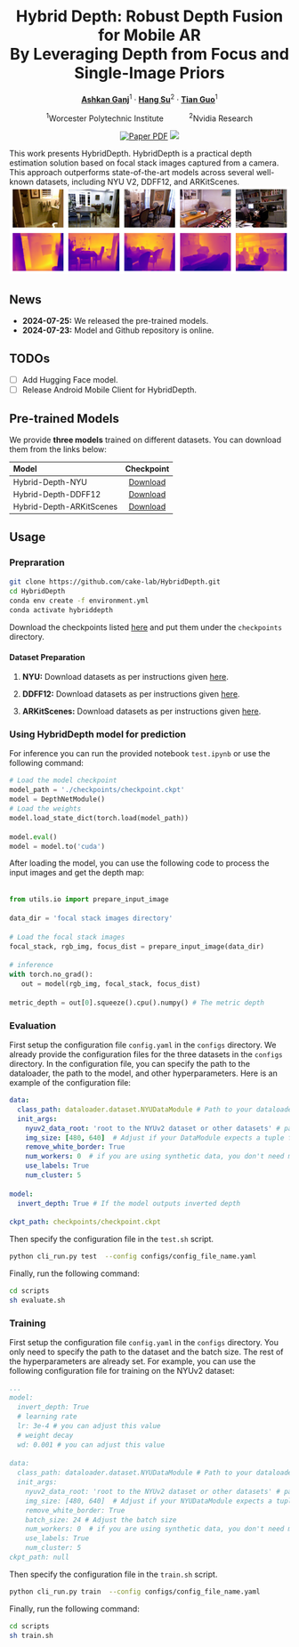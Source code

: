 <div align="center">
<h1>Hybrid Depth: Robust Depth Fusion for Mobile AR </br> By Leveraging Depth from Focus and Single-Image Priors</h1>

[**Ashkan Ganj**](https://ashkanganj.me/)<sup>1</sup> · [**Hang Su**](https://suhangpro.github.io/)<sup>2</sup> · [**Tian Guo**](https://tianguo.info/)<sup>1</sup>

<sup>1</sup>Worcester Polytechnic Institute
&emsp;&emsp;&emsp;<sup>2</sup>Nvidia Research

<a href=""><img src='https://img.shields.io/badge/arXiv-Hybrid Depth-red' alt='Paper PDF'></a>
<a href=''><img src='https://img.shields.io/badge/%F0%9F%A4%97%20Hugging%20Face-yellow'></a>
</div>

This work presents HybridDepth. HybridDepth is a practical depth estimation solution based on focal stack images captured from a camera. This approach outperforms state-of-the-art models across several well-known datasets, including NYU V2, DDFF12, and ARKitScenes.
![teaser](assets/teaser.png)

## News

- **2024-07-25:** We released the pre-trained models.
- **2024-07-23:** Model and Github repository is online.

## TODOs

- [ ] Add Hugging Face model.
- [ ] Release Android Mobile Client for HybridDepth.

## Pre-trained Models

We provide **three models** trained on different datasets. You can download them from the links below:

| Model | Checkpoint |
|:-|:-:|
| Hybrid-Depth-NYU | [Download]() |
| Hybrid-Depth-DDFF12 | [Download]() |
| Hybrid-Depth-ARKitScenes | [Download]() |

## Usage

### Prepraration

```bash
git clone https://github.com/cake-lab/HybridDepth.git
cd HybridDepth
conda env create -f environment.yml
conda activate hybriddepth
```

Download the checkpoints listed [here](#pre-trained-models) and put them under the `checkpoints` directory.

#### Dataset Preparation

1. **NYU:**
Download datasets as per instructions given [here](https://github.com/cleinc/bts/tree/master/pytorch#nyu-depvh-v2).

1. **DDFF12:**
Download datasets as per instructions given [here](https://github.com/fuy34/DFV).
1. **ARKitScenes:**
Download datasets as per instructions given [here](https://github.com/cake-lab/Mobile-AR-Depth-Estimation).

### Using HybridDepth model for prediction

For inference you can run the provided notebook `test.ipynb` or use the following command:

```python
# Load the model checkpoint
model_path = './checkpoints/checkpoint.ckpt'
model = DepthNetModule()
# Load the weights
model.load_state_dict(torch.load(model_path))

model.eval()
model = model.to('cuda')
```

After loading the model, you can use the following code to process the input images and get the depth map:

```python

from utils.io import prepare_input_image

data_dir = 'focal stack images directory'

# Load the focal stack images
focal_stack, rgb_img, focus_dist = prepare_input_image(data_dir)

# inference
with torch.no_grad():
   out = model(rgb_img, focal_stack, focus_dist)

metric_depth = out[0].squeeze().cpu().numpy() # The metric depth
```

### Evaluation

First setup the configuration file `config.yaml` in the `configs` directory. We already provide the configuration files for the three datasets in the `configs` directory. In the configuration file, you can specify the path to the dataloader, the path to the model, and other hyperparameters. Here is an example of the configuration file:

```yaml
data:
  class_path: dataloader.dataset.NYUDataModule # Path to your dataloader Module in dataset.py
  init_args:
    nyuv2_data_root: 'root to the NYUv2 dataset or other datasets' # path to the specific dataset
    img_size: [480, 640]  # Adjust if your DataModule expects a tuple for img_size
    remove_white_border: True
    num_workers: 0  # if you are using synthetic data, you don't need multiple workers
    use_labels: True
    num_cluster: 5

model:
  invert_depth: True # If the model outputs inverted depth

ckpt_path: checkpoints/checkpoint.ckpt
```

Then specify the configuration file in the `test.sh` script.

```bash
python cli_run.py test  --config configs/config_file_name.yaml
```

Finally, run the following command:

```bash
cd scripts
sh evaluate.sh
```

### Training

First setup the configuration file `config.yaml` in the `configs` directory. You only need to specify the path to the dataset and the batch size. The rest of the hyperparameters are already set.
For example, you can use the following configuration file for training on the NYUv2 dataset:

```yaml
...
model:
  invert_depth: True
  # learning rate
  lr: 3e-4 # you can adjust this value
  # weight decay
  wd: 0.001 # you can adjust this value

data:
  class_path: dataloader.dataset.NYUDataModule # Path to your dataloader Module in dataset.py
  init_args:
    nyuv2_data_root: 'root to the NYUv2 dataset or other datasets' # path to the specific dataset
    img_size: [480, 640]  # Adjust if your NYUDataModule expects a tuple for img_size
    remove_white_border: True
    batch_size: 24 # Adjust the batch size
    num_workers: 0  # if you are using synthetic data, you don't need multiple workers
    use_labels: True
    num_cluster: 5
ckpt_path: null
```

Then specify the configuration file in the `train.sh` script.

```bash
python cli_run.py train  --config configs/config_file_name.yaml
```

Finally, run the following command:

```bash
cd scripts
sh train.sh
```
